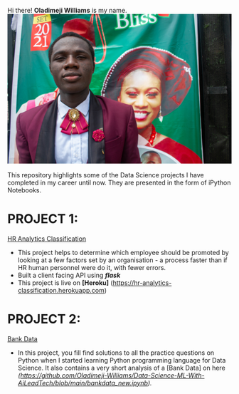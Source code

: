 Hi there!
**Oladimeji Williams** is my name.
![Williams Picture](https://github.com/Oladimeji-Williams/images/blob/92408ff899d0ae4eb777d4e95b1c7858979eea10/IMG_1262.jpg)

This repository highlights some of the Data Science projects I have completed in my career until now. They are presented in the form of iPython Notebooks.

# PROJECT 1: 
  [HR Analytics Classification](https://github.com/Oladimeji-Williams/HRAnalyticsClassification)
  * This project helps to determine which employee should be promoted by looking at a few factors set by an
organisation - a process faster than if HR human personnel were do it, with fewer errors.
  * Built a client facing API using **_flask_**
  * This project is live on **[Heroku]** (https://hr-analytics-classification.herokuapp.com)

# PROJECT 2:
  [Bank Data](https://github.com/Oladimeji-Williams/Data-Science-ML-With-AiLeadTech)
  * In this project, you fill find solutions to all the practice questions on Python when I started learning Python programming language for Data Science. It also contains a very short analysis of a [Bank Data] on here _(https://github.com/Oladimeji-Williams/Data-Science-ML-With-AiLeadTech/blob/main/bankdata_new.ipynb)._
